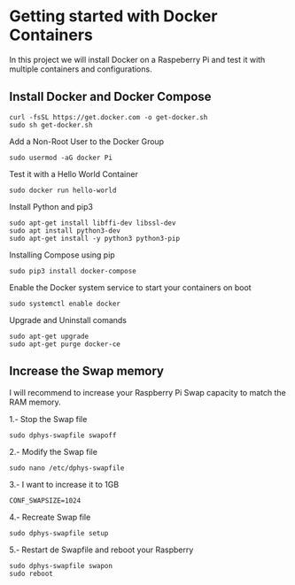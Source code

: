 # Getting started with Docker Containers

In this project we will install Docker on a Raspeberry Pi and test it with multiple containers and configurations.

## Install Docker and Docker Compose
```
curl -fsSL https://get.docker.com -o get-docker.sh
sudo sh get-docker.sh
```
Add a Non-Root User to the Docker Group
```
sudo usermod -aG docker Pi
```
Test it with a Hello World Container
```
sudo docker run hello-world
```

Install Python and pip3
```
sudo apt-get install libffi-dev libssl-dev
sudo apt install python3-dev
sudo apt-get install -y python3 python3-pip
```
Installing Compose using pip
```
sudo pip3 install docker-compose
```
Enable the Docker system service to start your containers on boot
```
sudo systemctl enable docker
```
Upgrade and Uninstall comands
```
sudo apt-get upgrade
sudo apt-get purge docker-ce
```

## Increase the Swap memory
I will recommend to increase your Raspberry Pi Swap capacity to match the RAM memory.

1.- Stop the Swap file
```
sudo dphys-swapfile swapoff
```
2.- Modify the Swap file
```
sudo nano /etc/dphys-swapfile
```
3.- I want to increase it to 1GB
```
CONF_SWAPSIZE=1024
```
4.- Recreate Swap file
```
sudo dphys-swapfile setup
```
5.- Restart de Swapfile and reboot your Raspberry
```
sudo dphys-swapfile swapon
sudo reboot
```
